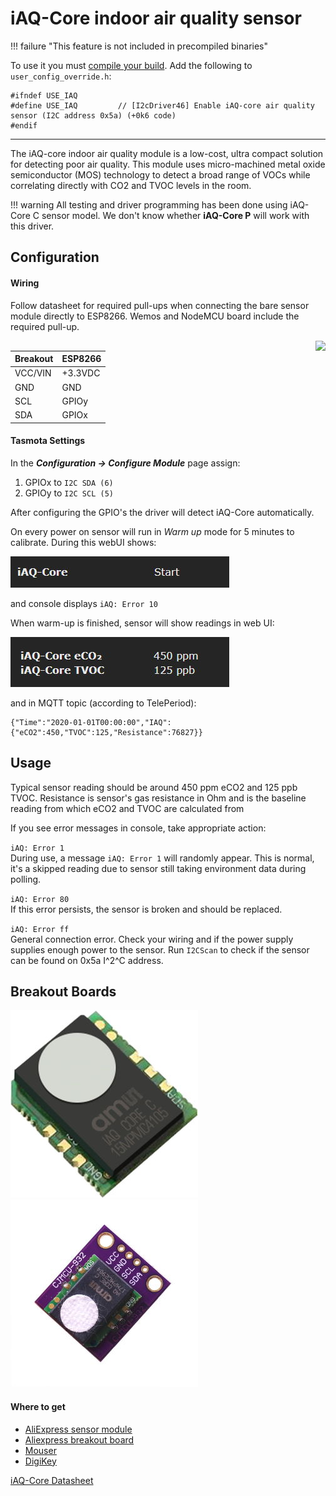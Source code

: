 # iAQ-Core indoor air quality sensor

!!! failure "This feature is not included in precompiled binaries"  

To use it you must [compile your build](Compile-your-build). Add the following to `user_config_override.h`:
```
#ifndef USE_IAQ
#define USE_IAQ         // [I2cDriver46] Enable iAQ-core air quality sensor (I2C address 0x5a) (+0k6 code)
#endif
```
----
The iAQ-core indoor air quality module is a low-cost, ultra compact solution for detecting poor air quality. This module uses micro-machined metal oxide semiconductor (MOS) technology to detect a broad range of VOCs while correlating directly with CO2 and TVOC levels in the room.

!!! warning
    All testing and driver programming has been done using iAQ-Core C sensor model. We don't know whether **iAQ-Core P** will work with this driver.

## Configuration
#### Wiring
Follow datasheet for required pull-ups when connecting the bare sensor module directly to ESP8266. Wemos and NodeMCU board include the required pull-up.

<img src="../_media/peripherals/iaq-pinout.jpg" style="float:right"></img>

| Breakout | ESP8266   |
|----------|-----------|
| VCC/VIN  | +3.3VDC   |
| GND      | GND       |
| SCL      | GPIOy  |
| SDA      | GPIOx  |

#### Tasmota Settings
In the **_Configuration -> Configure Module_** page assign:

1. GPIOx to `I2C SDA (6)`
2. GPIOy to `I2C SCL (5)`

After configuring the GPIO's the driver will detect iAQ-Core automatically.

On every power on sensor will run in _Warm up_ mode for 5 minutes to calibrate. During this webUI shows:

![webUI warmup](_media/peripherals/iaq-warmup.jpg)

and console displays `iAQ: Error 10`

When warm-up is finished, sensor will show readings in web UI:

![webUI readout](_media/peripherals/iaq-readout.jpg)

and in MQTT topic (according to TelePeriod):    
```
{"Time":"2020-01-01T00:00:00","IAQ":{"eCO2":450,"TVOC":125,"Resistance":76827}}
```

## Usage
Typical sensor reading should be around 450 ppm eCO2 and 125 ppb TVOC. Resistance is sensor's gas resistance in Ohm and is the baseline reading from which eCO2 and TVOC are calculated from

If you see error messages in console, take appropriate action:

`iAQ: Error 1`    
During use, a message `iAQ: Error 1` will randomly appear. This is normal, it's a skipped reading due to sensor still taking environment data during polling.

`iAQ: Error 80`    
If this error persists, the sensor is broken and should be replaced.

`iAQ: Error ff`    
General connection error. Check your wiring and if the power supply supplies enough power to the sensor. Run `I2CScan` to check if the sensor can be found on 0x5a I^2^C address. 

## Breakout Boards
![Breakout board](_media/peripherals/iaq-sensor.jpg)
![module](_media/peripherals/iaq-breakout.jpg)

#### Where to get

* [AliExpress sensor module](https://www.aliexpress.com/item/32995755913.html)
* [Aliexpress breakout board](https://www.aliexpress.com/item/32842131750.html)
* [Mouser](https://eu.mouser.com/ProductDetail/ams/IAQ-CORE-C)
* [DigiKey](https://www.digikey.com/product-detail/en/ams/IAQ-CORE-C/IAQ-COREC-ND/5117221)

[iAQ-Core Datasheet](https://www.sciosense.com/wp-content/uploads/2020/01/iaQ-Core-Datasheet.pdf)

